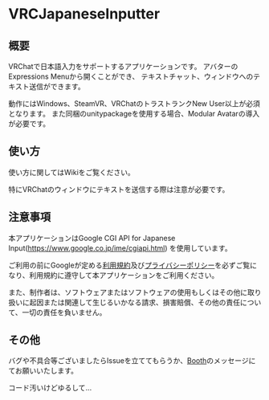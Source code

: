 # VRCJapaneseInputter

## 概要

VRChatで日本語入力をサポートするアプリケーションです。
アバターのExpressions Menuから開くことができ、
テキストチャット、ウィンドウへのテキスト送信ができます。

動作にはWindows、SteamVR、VRChatのトラストランクNew User以上が必須となります。
また同梱のunitypackageを使用する場合、Modular Avatarの導入が必要です。

## 使い方

使い方に関してはWikiをご覧ください。

特にVRChatのウィンドウにテキストを送信する際は注意が必要です。

## 注意事項

本アプリケーションはGoogle CGI API for Japanese Input(https://www.google.co.jp/ime/cgiapi.html) を使用しています。

ご利用の前にGoogleが定める[利用規約](https://policies.google.com/terms?hl=ja)及び[プライバシーポリシー](https://policies.google.com/privacy?hl=ja)を必ずご覧になり、利用規約に遵守して本アプリケーションをご利用ください。

また、制作者は、ソフトウェアまたはソフトウェアの使用もしくはその他に取り扱いに起因または関連して生じるいかなる請求、損害賠償、その他の責任について、一切の責任を負いません。

## その他

バグや不具合等ございましたらIssueを立ててもらうか、[Booth](後でリンク追加する)のメッセージにてお願いいたします。

コード汚いけどゆるして...
